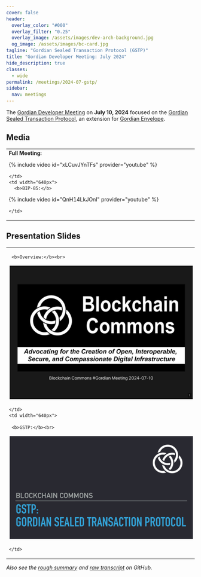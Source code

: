 ```yaml
---
cover: false
header:
  overlay_color: "#000"
  overlay_filter: "0.25"
  overlay_image: /assets/images/dev-arch-background.jpg
  og_image: /assets/images/bc-card.jpg
tagline: "Gordian Sealed Transaction Protocol (GSTP)"
title: "Gordian Developer Meeting: July 2024"
hide_description: true
classes:
  - wide
permalink: /meetings/2024-07-gstp/
sidebar:
  nav: meetings
---
```


The [Gordian Developer Meeting](https://www.blockchaincommons.com/subscribe/#gordian-developers) on **July 10, 2024** focused on the [Gordian Sealed Transaction Protocol](/envelope/gstp/), an extension for [Gordian Envelope](/envelope/).

## Media

<table width="100%">
  <tr>
    <td width="640px">
      <b>Full Meeting:</b>

{% include video id="xLCuvJYnTFs" provider="youtube" %}

    </td>
    <td width="640px">
      <b>BIP-85:</b>

{% include video id="QnH14LkJOnI" provider="youtube" %}

    </td>
  </tr>
</table>

## Presentation Slides

<table width="100%">
  <tr>
    <td width="640px">

     <b>Overview:</b><br>

<a href="/assets/pdfs/2024-07-gstp-overview.pdf"><img src="/assets/pdfs/2024-07-gstp-overview.jpg" style="border:2px solid white"></a>

    </td>
    <td width="640px">

     <b>GSTP:</b><br>

<a href="/assets/pdfs/2024-07-gstp.pdf"><img src="/assets/pdfs/2024-07-gstp.jpg" style="border:2px solid white"></a>

    </td>
  </tr>
</table>

_Also see the [rough summary](https://github.com/BlockchainCommons/Gordian-Developer-Community/discussions/130) and [raw transcript](https://github.com/BlockchainCommons/Gordian-Developer-Community/blob/master/meetings/2024/07-10/transcript.md) on GitHub._
